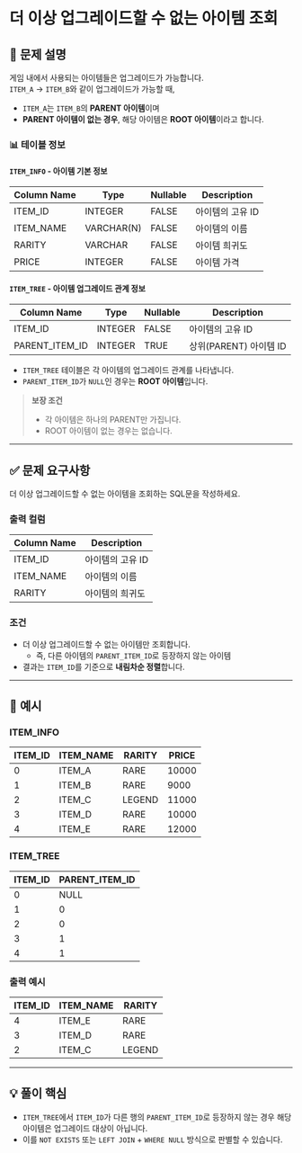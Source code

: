 # 더 이상 업그레이드할 수 없는 아이템 조회

## 📘 문제 설명

게임 내에서 사용되는 아이템들은 업그레이드가 가능합니다.  
`ITEM_A` → `ITEM_B`와 같이 업그레이드가 가능할 때,  
- `ITEM_A`는 `ITEM_B`의 **PARENT 아이템**이며  
- **PARENT 아이템이 없는 경우**, 해당 아이템은 **ROOT 아이템**이라고 합니다.

### 📊 테이블 정보

#### `ITEM_INFO` - 아이템 기본 정보

| Column Name | Type         | Nullable | Description        |
|-------------|--------------|----------|--------------------|
| ITEM_ID     | INTEGER      | FALSE    | 아이템의 고유 ID   |
| ITEM_NAME   | VARCHAR(N)   | FALSE    | 아이템의 이름      |
| RARITY      | VARCHAR      | FALSE    | 아이템 희귀도      |
| PRICE       | INTEGER      | FALSE    | 아이템 가격        |

#### `ITEM_TREE` - 아이템 업그레이드 관계 정보

| Column Name       | Type    | Nullable | Description             |
|-------------------|---------|----------|-------------------------|
| ITEM_ID           | INTEGER | FALSE    | 아이템의 고유 ID        |
| PARENT_ITEM_ID    | INTEGER | TRUE     | 상위(PARENT) 아이템 ID  |

- `ITEM_TREE` 테이블은 각 아이템의 업그레이드 관계를 나타냅니다.
- `PARENT_ITEM_ID`가 `NULL`인 경우는 **ROOT 아이템**입니다.

> **보장 조건**
> - 각 아이템은 하나의 PARENT만 가집니다.
> - ROOT 아이템이 없는 경우는 없습니다.

---

## ✅ 문제 요구사항

더 이상 업그레이드할 수 없는 아이템을 조회하는 SQL문을 작성하세요.

### 출력 컬럼

| Column Name | Description         |
|-------------|---------------------|
| ITEM_ID     | 아이템의 고유 ID    |
| ITEM_NAME   | 아이템의 이름       |
| RARITY      | 아이템의 희귀도     |

### 조건
- 더 이상 업그레이드할 수 없는 아이템만 조회합니다.
  - 즉, 다른 아이템의 `PARENT_ITEM_ID`로 등장하지 않는 아이템
- 결과는 `ITEM_ID`를 기준으로 **내림차순 정렬**합니다.

---

## 🧪 예시

### ITEM_INFO

| ITEM_ID | ITEM_NAME | RARITY | PRICE |
|---------|-----------|--------|-------|
| 0       | ITEM_A    | RARE   | 10000 |
| 1       | ITEM_B    | RARE   | 9000  |
| 2       | ITEM_C    | LEGEND | 11000 |
| 3       | ITEM_D    | RARE   | 10000 |
| 4       | ITEM_E    | RARE   | 12000 |

### ITEM_TREE

| ITEM_ID | PARENT_ITEM_ID |
|---------|----------------|
| 0       | NULL           |
| 1       | 0              |
| 2       | 0              |
| 3       | 1              |
| 4       | 1              |

### 출력 예시

| ITEM_ID | ITEM_NAME | RARITY |
|---------|-----------|--------|
| 4       | ITEM_E    | RARE   |
| 3       | ITEM_D    | RARE   |
| 2       | ITEM_C    | LEGEND |

---

## 💡 풀이 핵심

- `ITEM_TREE`에서 `ITEM_ID`가 다른 행의 `PARENT_ITEM_ID`로 등장하지 않는 경우 해당 아이템은 업그레이드 대상이 아닙니다.
- 이를 `NOT EXISTS` 또는 `LEFT JOIN` + `WHERE NULL` 방식으로 판별할 수 있습니다.
